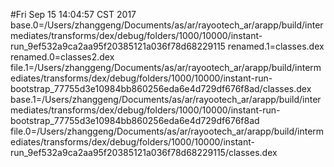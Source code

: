 #Fri Sep 15 14:04:57 CST 2017
base.0=/Users/zhanggeng/Documents/as/ar/rayootech_ar/arapp/build/intermediates/transforms/dex/debug/folders/1000/10000/instant-run_9ef532a9ca2aa95f20385121a036f78d68229115
renamed.1=classes.dex
renamed.0=classes2.dex
file.1=/Users/zhanggeng/Documents/as/ar/rayootech_ar/arapp/build/intermediates/transforms/dex/debug/folders/1000/10000/instant-run-bootstrap_77755d3e10984bb860256eda6e4d729df676f8ad/classes.dex
base.1=/Users/zhanggeng/Documents/as/ar/rayootech_ar/arapp/build/intermediates/transforms/dex/debug/folders/1000/10000/instant-run-bootstrap_77755d3e10984bb860256eda6e4d729df676f8ad
file.0=/Users/zhanggeng/Documents/as/ar/rayootech_ar/arapp/build/intermediates/transforms/dex/debug/folders/1000/10000/instant-run_9ef532a9ca2aa95f20385121a036f78d68229115/classes.dex
